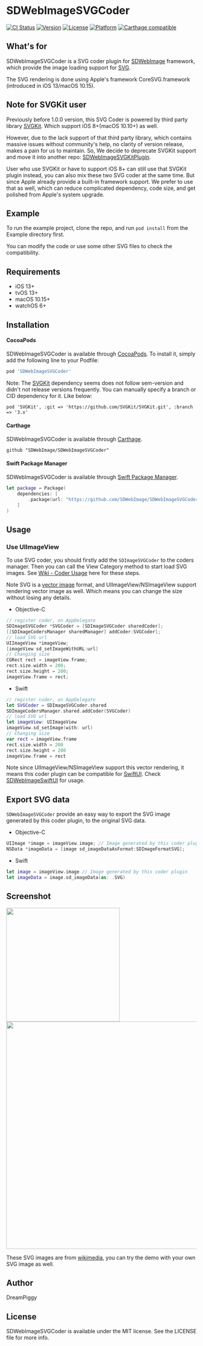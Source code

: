 # SDWebImageSVGCoder

[![CI Status](https://img.shields.io/travis/SDWebImage/SDWebImageSVGCoder.svg?style=flat)](https://travis-ci.org/SDWebImage/SDWebImageSVGCoder)
[![Version](https://img.shields.io/cocoapods/v/SDWebImageSVGCoder.svg?style=flat)](https://cocoapods.org/pods/SDWebImageSVGCoder)
[![License](https://img.shields.io/cocoapods/l/SDWebImageSVGCoder.svg?style=flat)](https://cocoapods.org/pods/SDWebImageSVGCoder)
[![Platform](https://img.shields.io/cocoapods/p/SDWebImageSVGCoder.svg?style=flat)](https://cocoapods.org/pods/SDWebImageSVGCoder)
[![Carthage compatible](https://img.shields.io/badge/Carthage-compatible-4BC51D.svg?style=flat)](https://github.com/SDWebImage/SDWebImageSVGCoder)


## What's for
SDWebImageSVGCoder is a SVG coder plugin for [SDWebImage](https://github.com/rs/SDWebImage/) framework, which provide the image loading support for [SVG](https://en.wikipedia.org/wiki/Scalable_Vector_Graphics).

The SVG rendering is done using Apple's framework CoreSVG.framework (introduced in iOS 13/macOS 10.15).

## Note for SVGKit user

Previously before 1.0.0 version, this SVG Coder is powered by third party library [SVGKit](https://github.com/SVGKit/SVGKit). Which support iOS 8+(macOS 10.10+) as well.

However, due to the lack support of that third party library, which contains massive issues without community's help, no clarity of version release, makes a pain for us to maintain. So, We decide to deprecate SVGKit support and move it into another repo: [SDWebImageSVGKitPlugin](https://github.com/SDWebImage/SDWebImageSVGKitPlugin).

User who use SVGKit or have to support iOS 8+ can still use that SVGKit plugin instead, you can also mix these two SVG coder at the same time. But since Apple already provide a built-in framework support. We prefer to use that as well, which can reduce complicated dependency, code size, and get polished from Apple's system upgrade.

## Example

To run the example project, clone the repo, and run `pod install` from the Example directory first.

You can modify the code or use some other SVG files to check the compatibility.

## Requirements

+ iOS 13+
+ tvOS 13+
+ macOS 10.15+
+ watchOS 6+

## Installation

#### CocoaPods

SDWebImageSVGCoder is available through [CocoaPods](https://cocoapods.org). To install
it, simply add the following line to your Podfile:

```ruby
pod 'SDWebImageSVGCoder'
```

Note: The [SVGKit](https://github.com/SVGKit/SVGKit) dependency seems does not follow sem-version and didn't not release versions frequently. You can manually specify a branch or CID dependency for it. Like below:

```
pod 'SVGKit', :git => 'https://github.com/SVGKit/SVGKit.git', :branch => '3.x'
```

#### Carthage

SDWebImageSVGCoder is available through [Carthage](https://github.com/Carthage/Carthage).

```
github "SDWebImage/SDWebImageSVGCoder"
```

#### Swift Package Manager

SDWebImageSVGCoder is available through [Swift Package Manager](https://swift.org/package-manager).

```swift
let package = Package(
    dependencies: [
        .package(url: "https://github.com/SDWebImage/SDWebImageSVGCoder.git", from: "1.0")
    ]
)
```

## Usage

### Use UIImageView

To use SVG coder, you should firstly add the `SDImageSVGCoder` to the coders manager. Then you can call the View Category method to start load SVG images. See [Wiki - Coder Usage](https://github.com/SDWebImage/SDWebImage/wiki/Advanced-Usage#coder-usage) here for these steps.

Note SVG is a [vector image](https://en.wikipedia.org/wiki/Vector_graphics) format, and UIImageView/NSImageView support rendering vector image as well. Which means you can change the size without losing any details.

+ Objective-C

```objectivec
// register coder, on AppDelegate
SDImageSVGCoder *SVGCoder = [SDImageSVGCoder sharedCoder];
[[SDImageCodersManager sharedManager] addCoder:SVGCoder];
// load SVG url
UIImageView *imageView;
[imageView sd_setImageWithURL:url]
// Changing size
CGRect rect = imageView.frame;
rect.size.width = 200;
rect.size.height = 200;
imageView.frame = rect;
```

+ Swift

```swift
// register coder, on AppDelegate
let SVGCoder = SDImageSVGCoder.shared
SDImageCodersManager.shared.addCoder(SVGCoder)
// load SVG url
let imageView: UIImageView
imageView.sd_setImage(with: url)
// Changing size
var rect = imageView.frame
rect.size.width = 200
rect.size.height = 200
imageView.frame = rect
```

Note since UIImageView/NSImageView support this vector rendering, it means this coder plugin can be compatible for [SwiftUI](https://developer.apple.com/xcode/swiftui/). Check [SDWebImageSwiftUI](https://github.com/SDWebImage/SDWebImageSwiftUI/issues/50) for usage.

## Export SVG data

`SDWebImageSVGCoder` provide an easy way to export the SVG image generated by this coder plugin, to the original SVG data.

+ Objective-C

```objectivec
UIImage *image = imageView.image; // Image generated by this coder plugin
NSData *imageData = [image sd_imageDataAsFormat:SDImageFormatSVG];
```

+ Swift

```swift
let image = imageView.image // Image generated by this coder plugin 
let imageData = image.sd_imageData(as: .SVG)
```

## Screenshot

<img src="https://raw.githubusercontent.com/SDWebImage/SDWebImageSVGCoder/master/Example/Screenshot/SVGDemo.png" width="300" />
<img src="https://raw.githubusercontent.com/SDWebImage/SDWebImageSVGCoder/master/Example/Screenshot/SVGDemo-macOS.png" width="600" />

These SVG images are from [wikimedia](https://commons.wikimedia.org/wiki/Main_Page), you can try the demo with your own SVG image as well.

## Author

DreamPiggy

## License

SDWebImageSVGCoder is available under the MIT license. See the LICENSE file for more info.


